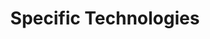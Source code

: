 ---
# Accomplishments widget.
widget: "howto"  # Widget name:  common, howto perspective, reading, cd-with-jenkins-and-docker  etc
headless: true  # This file represents a page section.
active: true  # Activate this widget? true/false
weight: 4 # Order that this section will appear.
title: "Specific Technologies"
subtitle: ""

# Date format
date_format: "Jan 2006"

# Accomplishments.
#   Add/remove as many `[[item]]` blocks below as you like.
#   `title`, `organization` and `date_start` are the required parameters.
#   Leave other parameters empty if not required.
#   Begin/end multi-line descriptions with 3 quotes `"""`.
item:
smallItem: 
 - title: "Building a Hybrid Cloud Platform with Containers and OpenShift"
   summary: "brighttalk.com"
   linkText: ""
   linkUrl: "https://www.brighttalk.com/webcast/14777/248303/building-a-hybrid-cloud-platform-with-containers-and-openshift"
   openNewWindow: 
   image: "https://res.cloudinary.com/agile-seo/image/fetch/w_62,dpr_1.0,d_blank_am8gzx.png/https%3A%2F%2Flogo.clearbit.com%2Fbrighttalk.com%3Fsize%3D250"  
 - title: "Webinar: Using Containers in Hybrid Clouds with Kubernetes"
   summary: "platform9.com"
   linkText: ""
   linkUrl: "https://platform9.com/blog/webinar-preview-using-containers-hybrid-clouds-kubernetes/"
   openNewWindow: 
   image: "https://res.cloudinary.com/agile-seo/image/fetch/w_62,dpr_1.0,d_blank_am8gzx.png/https%3A%2F%2Flogo.clearbit.com%2Fplatform9.com%3Fsize%3D250"  
 - title: "Going Hybrid with Kubernetes: Google Cloud Platform and Nutanix"
   summary: "cloudplatform.googleblog.com"
   linkText: ""
   linkUrl: "https://cloudplatform.googleblog.com/2017/07/going-Hybrid-with-Kubernetes-on-Google-Cloud-Platform-and-Nutanix.html"
   openNewWindow: 
   image: "https://res.cloudinary.com/agile-seo/image/fetch/w_62,dpr_1.0,d_blank_am8gzx.png/https%3A%2F%2Flogo.clearbit.com%2Fcloudplatform.googleblog.com%3Fsize%3D250"  
---